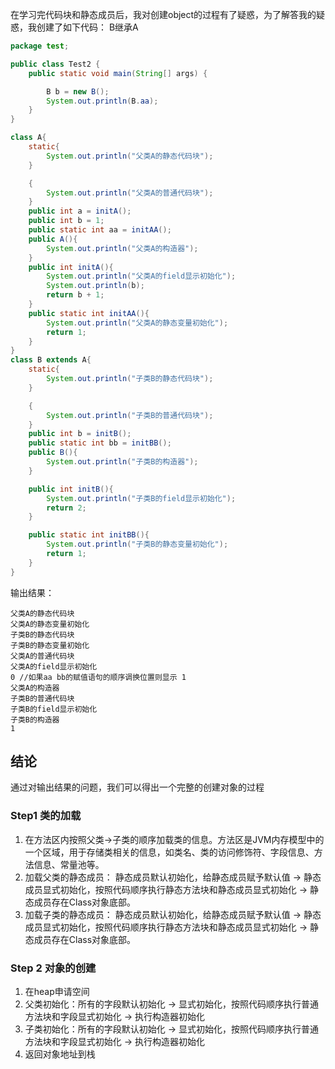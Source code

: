 在学习完代码块和静态成员后，我对创建object的过程有了疑惑，为了解答我的疑惑，我创建了如下代码： B继承A

```java
package test;

public class Test2 {
    public static void main(String[] args) {

        B b = new B();
        System.out.println(B.aa);
    }
}

class A{
    static{
        System.out.println("父类A的静态代码块");
    }

    {
        System.out.println("父类A的普通代码块");
    }
    public int a = initA();
    public int b = 1;
    public static int aa = initAA();
    public A(){
        System.out.println("父类A的构造器");
    }
    public int initA(){
        System.out.println("父类A的field显示初始化");
        System.out.println(b);
        return b + 1;
    }
    public static int initAA(){
        System.out.println("父类A的静态变量初始化");
        return 1;
    }
}
class B extends A{
    static{
        System.out.println("子类B的静态代码块");
    }

    {
        System.out.println("子类B的普通代码块");
    }
    public int b = initB();
    public static int bb = initBB();
    public B(){
        System.out.println("子类B的构造器");
    }

    public int initB(){
        System.out.println("子类B的field显示初始化");
        return 2;
    }

    public static int initBB(){
        System.out.println("子类B的静态变量初始化");
        return 1;
    }
}

```

输出结果：
```
父类A的静态代码块
父类A的静态变量初始化
子类B的静态代码块
子类B的静态变量初始化
父类A的普通代码块
父类A的field显示初始化
0 //如果aa bb的赋值语句的顺序调换位置则显示 1
父类A的构造器
子类B的普通代码块
子类B的field显示初始化
子类B的构造器
1
```

## 结论

通过对输出结果的问题，我们可以得出一个完整的创建对象的过程

### Step1 类的加载

1. 在方法区内按照父类->子类的顺序加载类的信息。方法区是JVM内存模型中的一个区域，用于存储类相关的信息，如类名、类的访问修饰符、字段信息、方法信息、常量池等。
2. 加载父类的静态成员： 静态成员默认初始化，给静态成员赋予默认值 -> 静态成员显式初始化，按照代码顺序执行静态方法块和静态成员显式初始化 -> 静态成员存在Class对象底部。
3. 加载子类的静态成员： 静态成员默认初始化，给静态成员赋予默认值 -> 静态成员显式初始化，按照代码顺序执行静态方法块和静态成员显式初始化 -> 静态成员存在Class对象底部。

### Step 2 对象的创建
1. 在heap申请空间
2. 父类初始化：所有的字段默认初始化 -> 显式初始化，按照代码顺序执行普通方法块和字段显式初始化 -> 执行构造器初始化
3. 子类初始化：所有的字段默认初始化 -> 显式初始化，按照代码顺序执行普通方法块和字段显式初始化 -> 执行构造器初始化
4. 返回对象地址到栈

